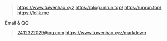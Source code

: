 
>https://www.tuwenhao.xyz
>https://blog.unrun.top/
>https://unrun.top/
>https://lolik.me

Email & QQ 
>2412322029@qq.com
>https://www.tuwenhao.xyz/markdown

